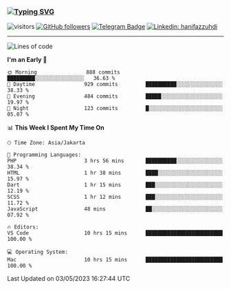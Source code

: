 ### [![Typing SVG](https://readme-typing-svg.herokuapp.com?font=lato&size=22&lines=Hi+There+👋)](https://git.io/typing-svg) 

![visitors](https://visitor-badge.glitch.me/badge?page_id=hanifazzuhdi.hanifazzuhdi)
[![GitHub followers](https://img.shields.io/github/followers/hanifazzuhdi?label=Follow&style=social)](https://github.com/hanifazzuhdi/?tab=follow) 
[![Telegram Badge](https://img.shields.io/badge/-hanif0198-blue?style=social&logo=telegram&link=https://www.t.me/hanif0198/)](https://www.t.me/hanif0198/) 
[![Linkedin: hanifazzuhdi](https://img.shields.io/badge/-hanifazzuhdi-blue?style=flat-square&logo=Linkedin&logoColor=white&link=https://www.linkedin.com/in/hanif-az-zuhdi-69688019b/)](https://www.linkedin.com/in/hanif-az-zuhdi-69688019b/) 

<hr/>

<!--START_SECTION:waka-->
![Lines of code](https://img.shields.io/badge/From%20Hello%20World%20I%27ve%20Written-17.9%20million%20lines%20of%20code-blue)

**I'm an Early 🐤** 

```text
🌞 Morning                888 commits         █████████░░░░░░░░░░░░░░░░   36.63 % 
🌆 Daytime                929 commits         ██████████░░░░░░░░░░░░░░░   38.33 % 
🌃 Evening                484 commits         █████░░░░░░░░░░░░░░░░░░░░   19.97 % 
🌙 Night                  123 commits         █░░░░░░░░░░░░░░░░░░░░░░░░   05.07 % 
```


📊 **This Week I Spent My Time On** 

```text
🕑︎ Time Zone: Asia/Jakarta

💬 Programming Languages: 
PHP                      3 hrs 56 mins       ██████████░░░░░░░░░░░░░░░   38.34 % 
HTML                     1 hr 38 mins        ████░░░░░░░░░░░░░░░░░░░░░   15.97 % 
Dart                     1 hr 15 mins        ███░░░░░░░░░░░░░░░░░░░░░░   12.19 % 
SCSS                     1 hr 12 mins        ███░░░░░░░░░░░░░░░░░░░░░░   11.72 % 
JavaScript               48 mins             ██░░░░░░░░░░░░░░░░░░░░░░░   07.92 % 

🔥 Editors: 
VS Code                  10 hrs 15 mins      █████████████████████████   100.00 % 

💻 Operating System: 
Mac                      10 hrs 15 mins      █████████████████████████   100.00 % 
```


 Last Updated on 03/05/2023 16:27:44 UTC
<!--END_SECTION:waka-->
